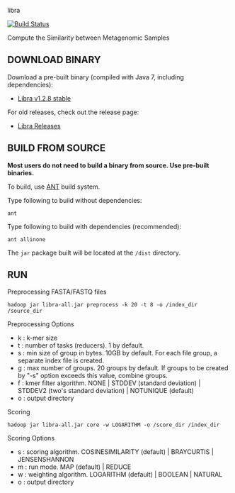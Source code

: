 libra

[![Build Status](https://travis-ci.org/iychoi/libra.svg?branch=master)](https://travis-ci.org/iychoi/libra)

Compute the Similarity between Metagenomic Samples

DOWNLOAD BINARY
---------------
Download a pre-built binary (compiled with Java 7, including dependencies):
- [Libra v1.2.8 stable](https://github.com/iychoi/libra/releases/download/v1.2.8/libra-all.jar)

For old releases, check out the release page:
- [Libra Releases](https://github.com/iychoi/libra/releases)


BUILD FROM SOURCE
-----------------
**Most users do not need to build a binary from source. Use pre-built binaries.**

To build, use [ANT](ant.apache.org/) build system.

Type following to build without dependencies:
```
ant
```

Type following to build with dependencies (recommended):
```
ant allinone
```

The `jar` package built will be located at the `/dist` directory.


RUN
---

Preprocessing FASTA/FASTQ files
```
hadoop jar libra-all.jar preprocess -k 20 -t 8 -o /index_dir /source_dir
```

Preprocessing Options
- k : k-mer size
- t : number of tasks (reducers). 1 by default.
- s : min size of group in bytes. 10GB by default. For each file group, a separate index file is created.
- g : max number of groups. 20 groups by default. If groups to be created by "-s" option exceeds this value, combine groups.
- f : kmer filter algorithm. NONE | STDDEV (standard deviation) | STDDEV2 (two's standard deviation) | NOTUNIQUE (default)
- o : output directory


Scoring
```
hadoop jar libra-all.jar core -w LOGARITHM -o /score_dir /index_dir
```

Scoring Options
- s : scoring algorithm. COSINESIMILARITY (default) | BRAYCURTIS | JENSENSHANNON
- m : run mode. MAP (default) | REDUCE
- w : weighting algorithm. LOGARITHM (default) | BOOLEAN | NATURAL
- o : output directory
